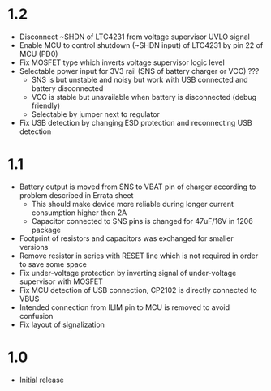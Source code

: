 # 1.2
- Disconnect ~SHDN of LTC4231 from voltage supervisor UVLO signal
- Enable MCU to control shutdown (~SHDN input) of LTC4231 by pin 22 of MCU (PD0)
- Fix MOSFET type which inverts voltage supervisor logic level
- Selectable power input for 3V3 rail (SNS of battery charger or VCC) ???
    - SNS is but unstable and noisy but work with USB connected and battery disconnected
    - VCC is stable but unavailable when battery is disconnected (debug friendly)
    - Selectable by jumper next to regulator
- Fix USB detection by changing ESD protection and reconnecting USB detection

# 1.1
- Battery output is moved from SNS to VBAT pin of charger according to problem described in Errata sheet
    - This should make device more reliable during longer current consumption higher then 2A
    - Capacitor connected to SNS pins is changed for 47uF/16V in 1206 package
- Footprint of resistors and capacitors was exchanged for smaller versions
- Remove resistor in series with RESET line which is not required in order to save some space
- Fix under-voltage protection by inverting signal of under-voltage supervisor with MOSFET
- Fix MCU detection of USB connection, CP2102 is directly connected to VBUS
- Intended connection from ILIM pin to MCU is removed to avoid confusion
- Fix layout of signalization

# 1.0
- Initial release
